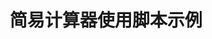---
layout: article
title: 简易计算器使用脚本示例
description: 
  - 模板展示了如何创建并使用简易的计算器（加法和减法）。
lang: cn
weight: 50
isDraft: false
ref: Script_Calculator
category:
  - Script
  - Scripting
  - Script-Example
image: Script_Calculator_EN.png
download: Script_Calculator_EN.pbmx
overview_description:
overview_benefits:
overview_data_sources:
---